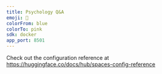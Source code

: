 ```yaml
---
title: Psychology Q&A
emoji: 🧠
colorFrom: blue
colorTo: pink
sdk: docker
app_port: 8501
---
```


Check out the configuration reference at https://huggingface.co/docs/hub/spaces-config-reference
